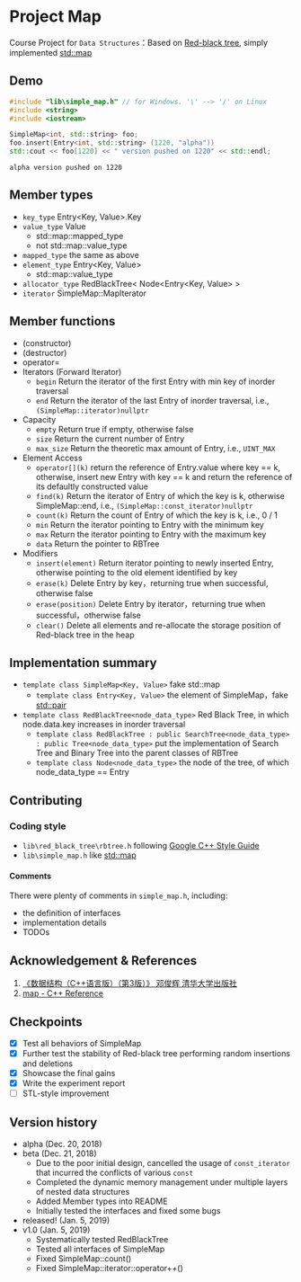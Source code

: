 # Project Map
Course Project for `Data Structures`：Based on [Red-black tree](https://en.wikipedia.org/wiki/Red%E2%80%93black_tree), simply implemented [std::map](http://www.cplusplus.com/reference/map/map/)
## Demo
```cpp
#include "lib\simple_map.h" // for Windows. '\' --> '/' on Linux 
#include <string>
#include <iostream>

SimpleMap<int, std::string> foo;
foo.insert(Entry<int, std::string> (1220, "alpha"))
std::cout << foo[1220] << " version pushed on 1220" << std::endl;
```
```
alpha version pushed on 1220
```
## Member types
- `key_type` Entry<Key, Value>.Key
- `value_type` Value
  - std\::map::mapped_type
  - not std\::map::value_type
- `mapped_type` the same as above
- `element_type` Entry<Key, Value>
  - std\::map::value_type
- `allocator_type` RedBlackTree< Node<Entry<Key, Value> >
- `iterator` SimpleMap::MapIterator
## Member functions
- (constructor)
- (destructor)
- operator=
- Iterators (Forward Iterator)
  - `begin` Return the iterator of the first Entry with min key of inorder traversal
  - `end` Return the iterator of the last Entry of inorder traversal, i.e., `(SimpleMap::iterator)nullptr`
- Capacity
  - `empty` Return true if empty, otherwise false
  - `size` Return the current number of Entry
  - `max_size` Return the theoretic max amount of Entry, i.e., `UINT_MAX`
- Element Access
  - `operator[](k)` return the reference of Entry.value where key == k, otherwise, insert new Entry with key == k and return the reference of its defaultly constructed value
  - `find(k)` Return the iterator of Entry of which the key is k, otherwise SimpleMap::end, i.e., `(SimpleMap::const_iterator)nullptr`
  - `count(k)` Return the count of Entry of which the key is k, i.e., 0 / 1
  - `min` Return the iterator pointing to Entry with the minimum key
  - `max` Return the iterator pointing to Entry with the maximum key
  - `data` Return the pointer to RBTree
- Modifiers
  - `insert(element)` Return iterator pointing to newly inserted Entry, otherwise pointing to the old element identified by key
  - `erase(k)` Delete Entry by key，returning true when successful, otherwise false
  - `erase(position)` Delete Entry by iterator，returning true when successful，otherwise false
  - `clear()` Delete all elements and re-allocate the storage position of Red-black tree in the heap
## Implementation summary
- `template class SimpleMap<Key, Value>` fake std::map
  - `template class Entry<Key, Value>` the element of SimpleMap，fake [std::pair](http://www.cplusplus.com/reference/utility/pair/)
- `template class RedBlackTree<node_data_type>` Red Black Tree, in which node.data.key increases in inorder traversal
  - `template class RedBlackTree : public SearchTree<node_data_type> : public Tree<node_data_type>` put the implementation of Search Tree and Binary Tree into the parent classes of RBTree
  - `template class Node<node_data_type>` the node of the tree, of which node_data_type == Entry
## Contributing
### Coding style
- `lib\red_black_tree\rbtree.h` following [Google C++ Style Guide](https://google.github.io/styleguide/cppguide.html)
- `lib\simple_map.h` like [std::map](http://www.cplusplus.com/reference/map/map/)
#### Comments 
There were plenty of comments in `simple_map.h`, including:
- the definition of interfaces
- implementation details
- TODOs
## Acknowledgement & References
1. [《数据结构（C++语言版）（第3版）》 邓俊辉 清华大学出版社 ](https://dsa.cs.tsinghua.edu.cn/~deng/ds/dsacpp/)
2. [map - C++ Reference](http://www.cplusplus.com/reference/map/map/)
## Checkpoints
- [x] Test all behaviors of SimpleMap
- [x] Further test the stability of Red-black tree performing random insertions and deletions
- [x] Showcase the final gains
- [x] Write the experiment report
- [ ] STL-style improvement
## Version history
- alpha (Dec. 20, 2018)
- beta (Dec. 21, 2018)
  - Due to the poor initial design, cancelled the usage of `const_iterator` that incurred the conflicts of various `const`
  - Completed the dynamic memory management under multiple layers of nested data structures
  - Added Member types into README
  - Initially tested the interfaces and fixed some bugs
- released! (Jan. 5, 2019)
- v1.0 (Jan. 5, 2019)
  - Systematically tested RedBlackTree
  - Tested all interfaces of SimpleMap
  - Fixed SimpleMap::count()
  - Fixed SimpleMap::iterator::operator++()

